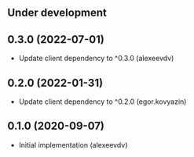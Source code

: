 Under development
-----------------

0.3.0 (2022-07-01)
-----------------
- Update client dependency to ^0.3.0 (alexeevdv)

0.2.0 (2022-01-31)
-----------------
- Update client dependency to ^0.2.0 (egor.kovyazin)

0.1.0 (2020-09-07)
-----------------
- Initial implementation (alexeevdv)
